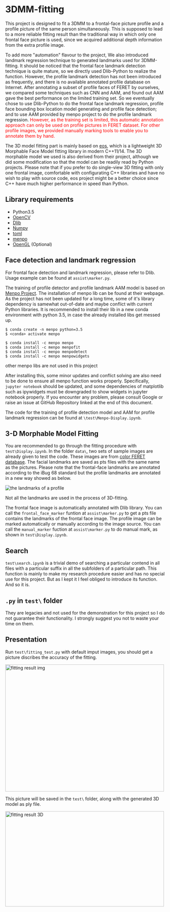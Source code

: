# 3DMM-fitting

This project is designed to fit a 3DMM to a frontal-face picture profile and a profile picture of the same person simultaneously. This is supposed to lead to a more reliable fitting result than the traditional way in which only one frontal face picture is used, since we acquired additional depth information from the extra profile image.

To add more "automation" flavour to the project, We also introduced landmark regression technique to generated landmarks used for 3DMM-fitting. It should be noticed that the frontal face landmark detection technique is quite mature, so we directly used Dlib-Python to realize the function. However, the profile landmark detection has not been introduced as frequently, and there is no available annotated profile database on Internet. After annotating a subset of profile faces of FERET by ourselves, we compared some techniques such as CNN and AAM, and found out AAM gave the best performance on the limited training set. So we eventually chose to use Dlib-Python to do the frontal face landmark regression, profile face bounding box location model generating and profile face detection; and to use AAM provided by menpo project to do the profile landmark regression.
<font color=red>However, as the training set is limited, this automatic annotation approach can only be used on profile pictures in FERET dataset. For other profile images, we provided manually marking tools to enable you to annotate them by hand.</font>

The 3D model fitting part is mainly based on [eos](https://github.com/patrikhuber/eos), which is a lightweight 3D Morphable Face Model fitting library in modern C++11/14. The 3D morphable model we used is also derived from their project, although we did some modification so that the model can be readily read by Python projects. Please note that if you prefer to do single-view 3D fitting with only one frontal image, comfortable with configurating C++ libraries and have no wish to play with source code, eos project might be a better choice since C++ have much higher performance in speed than Python.

## Library requirements

* Python3.5
* [OpenCV](http://opencv.org/)
* [Dlib](http://dlib.net/)
* [Numpy](http://www.numpy.org/)
* [toml](https://github.com/uiri/toml)
* [menpo](https://www.menpo.org/)
* [OpenGL](http://pyopengl.sourceforge.net/) (Optional)

## Face detection and landmark regression

For frontal face detection and landmark regression, please refer to Dlib. Usage example can be found at `assist\marker.py`.

The training of profile detector and profile landmark AAM model is based on [Menpo Project](https://www.menpo.org/). The installation of menpo lib can be found at their webpage. As the project has not been updated for a long time, some of it's library dependency is samewhat out-of-date and maybe conflict with current Python libraries. It is recommended to install their lib in a new conda environment with python 3.5, in case the already installed libs get messed up.

```
$ conda create -n menpo python=3.5
$ <conda> activate menpo

$ conda install -c menpo menpo
$ conda install -c menpo menpofit
$ conda install -c menpo menpodetect
$ conda install -c menpo menpowidgets
```
other menpo libs are not used in this project

After installing this, some minor updates and conflict solving are also need to be done to ensure all menpo function works properly. Specifically, `jupyter notebook` should be updated, and some dependencies of matplotlib such as ipywidgets must be downgraded to show widgets in jupyter notebook properly. If you encounter any problem, please consult Google or raise an issue at GitHub Repository linked at the end of this document.

The code for the training of profile detection model and AAM for profile landmark regression can be found at `\test\Menpo-Display.ipynb`.

## 3-D Morphable Model Fitting

You are recommended to go through the fitting procedure with `test\Display.ipynb`. In the folder `data\`, two sets of sample images are already given to test the code. These images are from [color FERET database](https://www.nist.gov/itl/iad/image-group/color-feret-database). The facial landmarks are saved as pts files with the same name as the pictures. Please note that the frontal-face landmarks are annotated according to the iBug 68 standard but the profile landmarks are annotated in a new way showed as below.

![the landmarks of a profile](https://i.imgur.com/ARFkW5F.jpg)

Not all the landmarks are used in the process of 3D-fitting.

The frontal face image is automatically annotated with Dlib library. You can call the `frontal_face_marker` funtion at `assist\marker.py` to get a pts file contains the landmarks of the frontal face image. The profile image can be marked automatically or manually according to the image source. You can call the `manual_marker` fuction at `assist\marker.py` to do manual mark, as shown in `test\Display.ipynb`.

## Search

`test\search.ipynb` is a trivial demo of searching a particular contend in all files with a particular suffix in all the subfolders of a particular path. This function is mainly to make my research procedure easier and has no special use for this project. But as I kept it I feel obliged to introduce its function. And so it is.

## `.py` in `test\` folder
They are legacies and not used for the demonstration for this project so I do not guarantee their functionality. I strongly suggest you not to waste your time on them.

## Presentation

Run `test\fitting_test.py` with default imput images, you should get a picture discribes the accuracy of the fitting.

 <img src="https://github.com/Yinghao-Li/3DMM-fitting/blob/master/test/00029ba010_960521-outcome.jpg" width = "500" height = "400" alt="fitting result img" align=center />

This picture will be saved in the `test\` folder, along with the generated 3D model as ply file.

 <img src="https://github.com/Yinghao-Li/3DMM-fitting/blob/master/test/3D-captured.PNG" width = "500" height = "300" alt="fitting result 3D" align=center />

